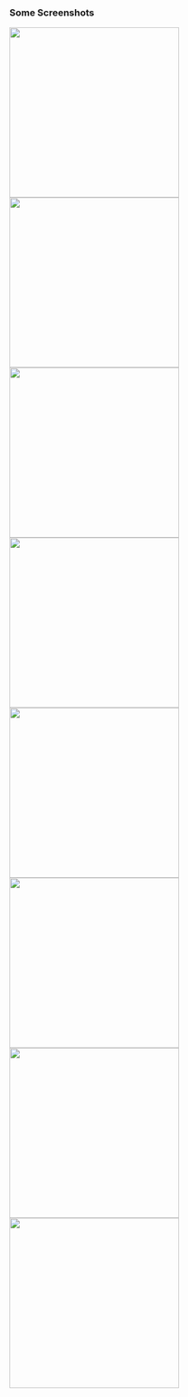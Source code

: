 <p><h3>Some Screenshots</h3></p>
<div>
  <img src="https://user-images.githubusercontent.com/50882771/93527449-83aedc00-f956-11ea-826b-8c99c6cc7e97.png" width=300 height=300> 
  </div>
  <div style="float:left;">
<img src="https://user-images.githubusercontent.com/50882771/93528883-ac37d580-f958-11ea-9cd3-8615c98257b3.png" width=300 height=300>
  </div>
  <div style="float:left;" >
<img src="https://user-images.githubusercontent.com/50882771/93529834-36cd0480-f95a-11ea-88e9-61da700660a0.png" width=300 height=300></div>
<div style="float:left;" >
<img src="https://user-images.githubusercontent.com/50882771/93530008-827fae00-f95a-11ea-976e-b79eec43c11f.png" width=300 height=300>
</div>
<div style="float:left;" >
<img src="https://user-images.githubusercontent.com/50882771/93530121-ab07a800-f95a-11ea-8efc-b0902fa2f053.png" width=300 height=300></div>
<div style="float:left;" >
<img src="https://user-images.githubusercontent.com/50882771/93530225-d5f1fc00-f95a-11ea-9483-40a9df52fc41.png" width=300 height=300></div>
<div style="float:left;" >
<img src="https://user-images.githubusercontent.com/50882771/93530317-fc179c00-f95a-11ea-9b59-9ad034c761ee.png" width=300 height=300></div>
<div style="float:left;" >
<img src="https://user-images.githubusercontent.com/50882771/93530513-4e58bd00-f95b-11ea-9060-a71175c8f1ab.png" width=300 height=300></div>
